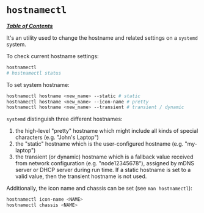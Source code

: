 # `hostnamectl`

[***Table of Contents***](/README.md)

It's an utility used to change the hostname and related settings on a `systemd`
system.

To check current hostname settings:

```bash
hostnamectl
# hostnamectl status
```

To set system hostname:

```bash
hostnamectl hostname <new_name> --static # static
hostnamectl hostname <new_name> --icon-name # pretty
hostnamectl hostname <new_name> --transient # transient / dynamic
```

`systemd` distinguish three different hostnames: 
1. the high-level "pretty" hostname which might include all kinds of special
   characters (e.g. "John's Laptop") 
2. the "static" hostname which is the user-configured hostname (e.g.
   "my-laptop")
3. the transient (or dynamic) hostname which is a fallback value received from
   network configuration (e.g. "node12345678"), assigned by mDNS server or DHCP
   server during run time.
If a static hostname is set to a valid value, then the transient hostname is
not used.

Additionally, the icon name and chassis can be set (see `man hostnamectl`):

```bash
hostnamectl icon-name <NAME>
hostnamectl chassis <NAME> 
```
